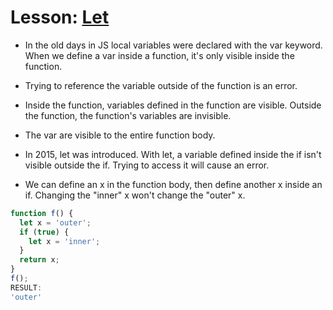 # Lesson: [Let](https://www.executeprogram.com/courses/modern-javascript/lessons/let)

* In the old days in JS local variables were declared with the var keyword. When we define a var inside a function, it's only visible inside the function.

* Trying to reference the variable outside of the function is an error.

* Inside the function, variables defined in the function are visible. Outside the function, the function's variables are invisible. 

* The var are visible to the entire function body.

* In 2015, let was introduced. With let, a variable defined inside the if isn't visible outside the if. Trying to access it will cause an error.

* We can define an x in the function body, then define another x inside an if. Changing the "inner" x won't change the "outer" x.

```javascript
function f() {
  let x = 'outer';
  if (true) {
    let x = 'inner';
  }
  return x;
}
f();
RESULT:
'outer'
```